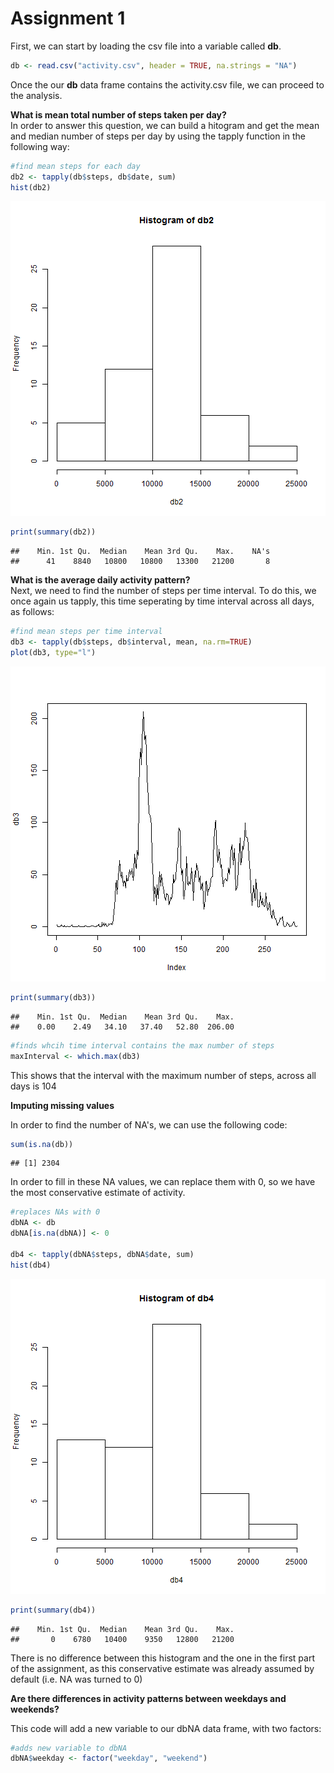 Assignment 1
========================

First, we can start by loading the csv file into a variable called **db**.  


```r
db <- read.csv("activity.csv", header = TRUE, na.strings = "NA")
```

Once the our **db** data frame contains the activity.csv file, we can proceed to the analysis.  

**What is mean total number of steps taken per day?**  
In order to answer this question, we can build a hitogram and get the mean and median number of steps per day by using the tapply function in the following way:  


```r
#find mean steps for each day
db2 <- tapply(db$steps, db$date, sum)
hist(db2)
```

![plot of chunk unnamed-chunk-2](figure/unnamed-chunk-2.png) 

```r
print(summary(db2))
```

```
##    Min. 1st Qu.  Median    Mean 3rd Qu.    Max.    NA's 
##      41    8840   10800   10800   13300   21200       8
```

**What is the average daily activity pattern?**  
Next, we need to find the number of steps per time interval. To do this, we once again us tapply, this time seperating by time interval across all days, as follows:  


```r
#find mean steps per time interval
db3 <- tapply(db$steps, db$interval, mean, na.rm=TRUE)
plot(db3, type="l")
```

![plot of chunk unnamed-chunk-3](figure/unnamed-chunk-3.png) 

```r
print(summary(db3))
```

```
##    Min. 1st Qu.  Median    Mean 3rd Qu.    Max. 
##    0.00    2.49   34.10   37.40   52.80  206.00
```

```r
#finds whcih time interval contains the max number of steps
maxInterval <- which.max(db3)
```

This shows that the interval with the maximum number of steps, across all days is 104  


**Imputing missing values**  

In order to find the number of NA's, we can use the following code:  


```r
sum(is.na(db))
```

```
## [1] 2304
```

In order to fill in these NA values, we can replace them with 0, so we have the most conservative estimate of activity.  


```r
#replaces NAs with 0
dbNA <- db
dbNA[is.na(dbNA)] <- 0

db4 <- tapply(dbNA$steps, dbNA$date, sum)
hist(db4)
```

![plot of chunk unnamed-chunk-5](figure/unnamed-chunk-5.png) 

```r
print(summary(db4))
```

```
##    Min. 1st Qu.  Median    Mean 3rd Qu.    Max. 
##       0    6780   10400    9350   12800   21200
```

There is no difference between this histogram and the one in the first part of the assignment, as this conservative estimate was already assumed by default (i.e. NA was turned to 0)

**Are there differences in activity patterns between weekdays and weekends?**  

This code will add a new variable to our dbNA data frame, with two factors:  


```r
#adds new variable to dbNA
dbNA$weekday <- factor("weekday", "weekend")
```













